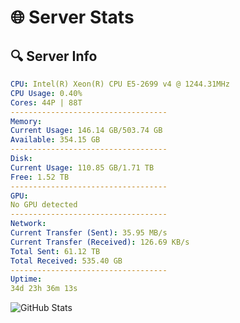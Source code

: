 # 🌐 Server Stats
## 🔍 Server Info
```yaml
CPU: Intel(R) Xeon(R) CPU E5-2699 v4 @ 1244.31MHz
CPU Usage: 0.40%
Cores: 44P | 88T
-----------------------------------
Memory:
Current Usage: 146.14 GB/503.74 GB
Available: 354.15 GB
-----------------------------------
Disk:
Current Usage: 110.85 GB/1.71 TB
Free: 1.52 TB
-----------------------------------
GPU:
No GPU detected
-----------------------------------
Network:
Current Transfer (Sent): 35.95 MB/s
Current Transfer (Received): 126.69 KB/s
Total Sent: 61.12 TB
Total Received: 535.40 GB
-----------------------------------
Uptime:
34d 23h 36m 13s
```
![GitHub Stats](https://img.shields.io/badge/Updated-2025-04-11_20:59:02-blue)